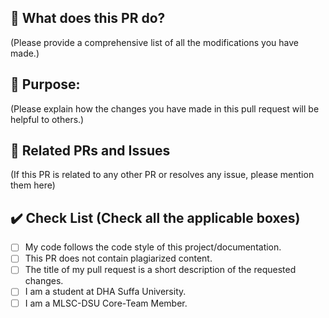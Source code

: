 <!--
Thank you for sending the PR! We appreciate you spending the time to work on these changes.

Help us understand your motivation by explaining why you decided to make this change.

You can learn more about contributing to appwrite here: 

Happy contributing!

-->

## 🚀 What does this PR do?

(Please provide a comprehensive list of all the modifications you have made.)

<!-- Please provide a detailed description of the changes you have made to the existing project or document, 
or specify the project or document you have added to this repository.-->
  <!-- DESCRIBE HERE✨ -->

## 🎯 Purpose:

(Please explain how the changes you have made in this pull request will be helpful to others.)

## 🔗 Related PRs and Issues

(If this PR is related to any other PR or resolves any issue, please mention them here)

<!-- If your PR fixes an open issue, use `Closes #101` to link your PR with the issue. #101 stands for the issue number you are fixing -->
  <!-- Example1: 🛠️ Fixes Issue #31 -->
  <!-- Example2: 🛠️ Closes #31 -->
  
<!-- Otherwsie mention "Not Any" -->

## ✔️ Check List (Check all the applicable boxes) <!-- Follow the below conventions to check the box -->

<!-- To indicate that a box has been completed, you can use the symbol "x" between square brackets [ ]. -->
<!--
[x] - Correct; marked as done
[ ] - Not correct; marked as **not** done
-->

- [ ] My code follows the code style of this project/documentation.
- [ ] This PR does not contain plagiarized content.
- [ ] The title of my pull request is a short description of the requested changes.
- [ ] I am a student at DHA Suffa University.
- [ ] I am a MLSC-DSU Core-Team Member.
